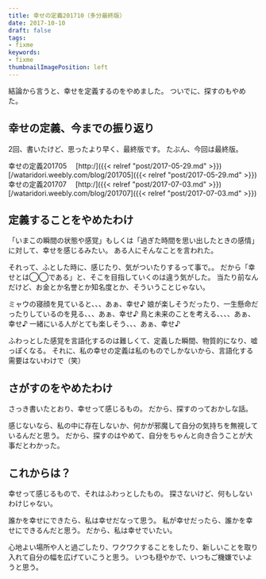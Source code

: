 ```yaml
---
title: 幸せの定義201710（多分最終版）
date: 2017-10-10
draft: false
tags:
- fixme
keywords:
- fixme
thumbnailImagePosition: left
---
```

結論から言うと、幸せを定義するのをやめました。
ついでに、探すのもやめた。


## 幸せの定義、今までの振り返り
2回、書いたけど、思ったより早く、最終版です。
たぶん、今回は最終版。

幸せの定義201705
　[http:/]({{< relref "post/2017-05-29.md" >}})[/wataridori.weebly.com/blog/201705​]({{< relref "post/2017-05-29.md" >}})
幸せの定義201707
　[http:/]({{< relref "post/2017-07-03.md" >}})[/wataridori.weebly.com/blog/201707​]({{< relref "post/2017-07-03.md" >}})
## 定義することをやめたわけ
「いまこの瞬間の状態や感覚」もしくは「過ぎた時間を思い出したときの感情」に対して、幸せを感じるみたい。
ある人にそんなことを言われた。

それって、ふとした時に、感じたり、気がついたりするって事で。。
だから「幸せとは◯◯である」と、そこを目指していくのは違う気がした。
当たり前なんだけど、お金とか名誉とか知名度とか、そういうことじゃない。

ミャウの寝顔を見ていると、、、あぁ、幸せ♪
娘が楽しそうだったり、一生懸命だったりしているのを見る、、、あぁ、幸せ♪
鳥と未来のことを考える、、、、あぁ、幸せ♪
一緒にいる人がとても楽しそう、、、あぁ、幸せ♪

ふわっとした感覚を言語化するのは難しくて、定義した瞬間、物質的になり、嘘っぽくなる。
それに、私の幸せの定義は私のものでしかないから、言語化する需要はないわけで（笑）


## さがすのをやめたわけ
さっき書いたとおり、幸せって感じるもの。
だから、探すのっておかしな話。

感じないなら、私の中に存在しないか、何かが邪魔して自分の気持ちを無視しているんだと思う。
だから、探すのはやめて、自分をちゃんと向き合うことが大事だとわかった。


## これからは？
幸せって感じるもので、それはふわっとしたもの。
探さないけど、何もしないわけじゃない。

誰かを幸せにできたら、私は幸せだなって思う。
私が幸せだったら、誰かを幸せにできるんだと思う。
だから、私は幸せでいたい。

心地よい場所や人と過ごしたり、ワクワクすることをしたり、新しいことを取り入れて自分の幅を広げていこうと思う。
いつも穏やかで、いつもご機嫌でいようと思う。

